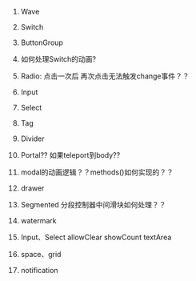 1. Wave

2. Switch

3. ButtonGroup

4. 如何处理Switch的动画?

5. Radio: 点击一次后 再次点击无法触发change事件？？

6. Input

7. Select

8. Tag

9. Divider

10. Portal?? 如果teleport到body??

11. modal的动画逻辑？？methods()如何实现的？？

12. drawer

13. Segmented 分段控制器中间滑块如何处理？？

14. watermark

15. Input、Select
    allowClear
    showCount
    textArea

16. space、grid

17. notification
